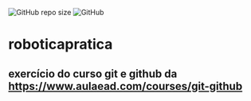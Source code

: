 ![GitHub repo size](https://img.shields.io/github/repo-size/BrunoArkz/roboticapratica)
![GitHub](https://img.shields.io/github/license/BrunoArkz/roboticapratica)
# roboticapratica
## exercício do curso git e github da https://www.aulaead.com/courses/git-github
